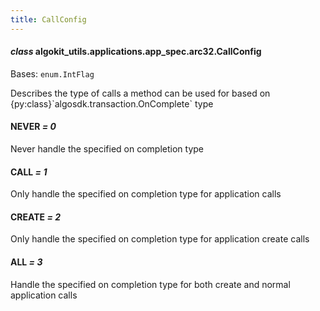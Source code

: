 ```yaml
---
title: CallConfig
---
```


#### _class_ algokit_utils.applications.app_spec.arc32.CallConfig

Bases: `enum.IntFlag`

Describes the type of calls a method can be used for based on {py:class}\`algosdk.transaction.OnComplete\` type

#### NEVER _= 0_

Never handle the specified on completion type

#### CALL _= 1_

Only handle the specified on completion type for application calls

#### CREATE _= 2_

Only handle the specified on completion type for application create calls

#### ALL _= 3_

Handle the specified on completion type for both create and normal application calls
